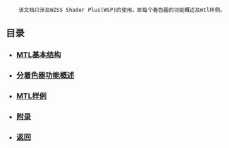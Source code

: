         该文档只涉及WZSS Shader Plus(WSP)的使用，即每个着色器的功能概述及mtl样例。

## 目录
*  ### [MTL基本结构](./basic.md)
*  ### [分着色器功能概述](./shaderFunc.md)
*  ### [MTL样例](./mtl/)
*  ### [附录](./other.md)
*  ### [返回](../../README.md)